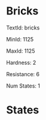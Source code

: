 # Bricks

TextId: bricks

MinId: 1125

MaxId: 1125

Hardness: 2

Resistance: 6


Num States: 1

# States
```

```